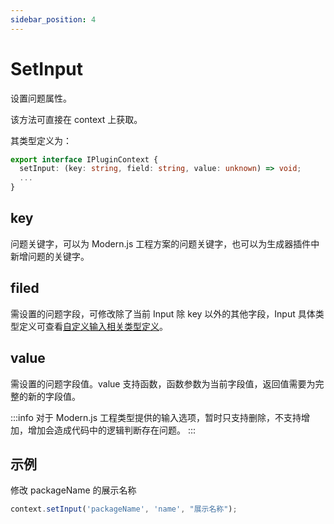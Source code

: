 ```yaml
---
sidebar_position: 4
---
```


# SetInput

设置问题属性。

该方法可直接在 context 上获取。

其类型定义为：

```ts
export interface IPluginContext {
  setInput: (key: string, field: string, value: unknown) => void;
  ...
}
```

## key

问题关键字，可以为 Modern.js 工程方案的问题关键字，也可以为生成器插件中新增问题的关键字。

## filed

需设置的问题字段，可修改除了当前 Input 除 key 以外的其他字段，Input 具体类型定义可查看[自定义输入相关类型定义](/docs/apis/generator/plugin/input/type)。

## value

需设置的问题字段值。value 支持函数，函数参数为当前字段值，返回值需要为完整的新的字段值。

:::info
对于 Modern.js 工程类型提供的输入选项，暂时只支持删除，不支持增加，增加会造成代码中的逻辑判断存在问题。
:::

## 示例

修改 packageName 的展示名称

```ts
context.setInput('packageName', 'name', "展示名称");
```
